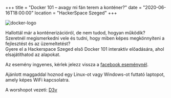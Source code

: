 +++
title = "Docker 101 – avagy mi fán terem a konténer?"
date = "2020-06-16T18:00:00"
location = "HackerSpace Szeged"
+++

![docker-logo](https://res.cloudinary.com/d3v/image/upload/v1591883489/docker-cloud-twitter-card_zmw8jx.png)

Hallottál már a konténerizációról, de nem tudod, hogyan működik?  
Szeretnél megismerkedni vele és tudni, hogy miben képes megkönnyíteni a fejlesztést és az üzemeltetést?  
Gyere el a Hackerspace Szeged első Docker 101 interaktív előadására, ahol elsajátíthatod az alapokat.  
  
Az esemény ingyenes, kérlek jelezz vissza a [facebook eseménynél](https://www.facebook.com/events/288331255868960/).  
  
Ajánlott maggaddal hoznod egy Linux-ot vagy Windows-ot futtató laptopot, amely képes WiFi kapcsolatra. 

A worshopot vezeti: [D3v](https://zsmark.dev)

